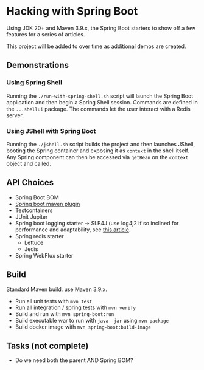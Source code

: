 # Hacking with Spring Boot

Using JDK 20+ and Maven 3.9.x, the Spring Boot starters to show off a few features for a series of articles.

This project will be added to over time as additional demos are created.

## Demonstrations

### Using Spring Shell

Running the `./run-with-spring-shell.sh` script will launch the Spring Boot application and then begin a Spring Shell session. Commands are defined in the `...shellui` package. The commands let the user interact with a Redis server.

### Using JShell with Spring Boot

Running the `./jshell.sh` script builds the project and then launches JShell, booting the Spring container and exposing it as `context` in the shell itself. Any Spring component can then be accessed via `getBean` on the `context` object and called.

## API Choices

* Spring Boot BOM
* [Spring boot maven plugin](https://docs.spring.io/spring-boot/docs/current/maven-plugin/reference/htmlsingle/)
* Testcontainers
* JUnit Jupiter
* Spring boot logging starter -> SLF4J (use log4j2 if so inclined for performance and adaptability, see [this article](https://github.com/NutterzUK/spring-boot-logging-examples/blob/main/log4j2-example-all-default/pom.xml#L25-L38).
* Spring redis starter
  * Lettuce
  * Jedis
* Spring WebFlux starter
 
## Build

Standard Maven build. use Maven 3.9.x.

* Run all unit tests with `mvn test`
* Run all integration / spring tests with `mvn verify`
* Build and run with `mvn spring-boot:run`
* Build executable war to run with `java -jar` using `mvn package`
* Build docker image with `mvn spring-boot:build-image`

## Tasks (not complete)

* Do we need both the parent AND Spring BOM?
 
